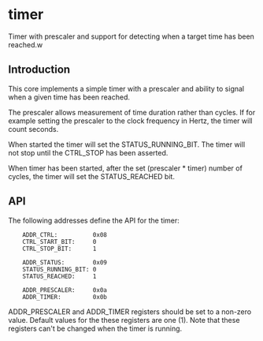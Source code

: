 # timer
Timer with prescaler and support for detecting when a target time has
been reached.w

## Introduction
This core implements a simple timer with a prescaler and ability to
signal when a given time has been reached.

The prescaler allows measurement of time duration rather than
cycles. If for example setting the prescaler to the clock frequency in
Hertz, the timer will count seconds.

When started the timer will set the STATUS_RUNNING_BIT. The timer will
not stop until the CTRL_STOP has been asserted.

When timer has been started, after the set (prescaler * timer) number
of cycles, the timer will set the STATUS_REACHED bit.

## API
The following addresses define the API for the timer:

```
	ADDR_CTRL:          0x08
	CTRL_START_BIT:     0
	CTRL_STOP_BIT:      1

	ADDR_STATUS:        0x09
	STATUS_RUNNING_BIT: 0
	STATUS_REACHED:     1

	ADDR_PRESCALER:     0x0a
	ADDR_TIMER:         0x0b
```

ADDR_PRESCALER and ADDR_TIMER registers should be set to a
non-zero value. Default values for the these registers are one (1).
Note that these registers can't be changed when the timer is running.
